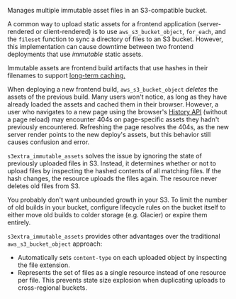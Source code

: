 Manages multiple immutable asset files in an S3-compatible bucket.

A common way to upload static assets for a frontend application (server-rendered or client-rendered) is to use `aws_s3_bucket_object`, `for_each`, and the `fileset` function to sync a directory of files to an S3 bucket. However, this implementation can cause downtime between two frontend deployments that use _immutable_ static assets.

Immutable assets are frontend build artifacts that use hashes in their filenames to support [long-term caching.][long-term-caching]

When deploying a new frontend build, `aws_s3_bucket_object` _deletes_ the assets of the previous build. Many users won't notice, as long as they have already loaded the assets and cached them in their browser. However, a user who navigates to a new page using the browser's [History API][history-api] (without a page reload) may encounter 404s on page-specific assets they hadn't previously encountered. Refreshing the page resolves the 404s, as the new server render points to the new deploy's assets, but this behavior still causes confusion and error.

`s3extra_immutable_assets` solves the issue by ignoring the state of previously uploaded files in S3. Instead, it determines whether or not to upload files by inspecting the hashed contents of all matching files. If the hash changes, the resource uploads the files again. The resource never deletes old files from S3.

You probably don't want unbounded growth in your S3. To limit the number of old builds in your bucket, configure lifecycle rules on the bucket itself to either move old builds to colder storage (e.g. Glacier) or expire them entirely.

`s3extra_immutable_assets` provides other advantages over the traditional `aws_s3_bucket_object` approach:

- Automatically sets `content-type` on each uploaded object by inspecting the file extension.
- Represents the set of files as a single resource instead of one resource per file. This prevents state size explosion when duplicating uploads to cross-regional buckets.

[long-term-caching]: https://developers.google.com/web/fundamentals/performance/webpack/use-long-term-caching
[history-api]: https://developer.mozilla.org/en-US/docs/Web/API/History_API